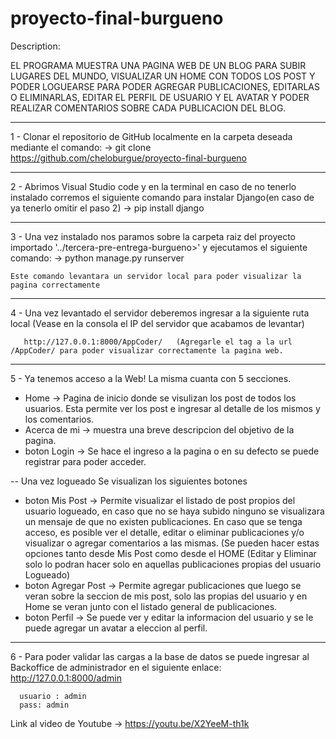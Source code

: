 # proyecto-final-burgueno

Description:

EL PROGRAMA MUESTRA UNA PAGINA WEB DE UN BLOG PARA SUBIR LUGARES DEL MUNDO, VISUALIZAR UN HOME CON TODOS LOS POST Y PODER LOGUEARSE PARA PODER AGREGAR PUBLICACIONES, EDITARLAS O ELIMINARLAS, EDITAR EL PERFIL DE USUARIO Y EL AVATAR Y PODER REALIZAR COMENTARIOS SOBRE CADA PUBLICACION DEL BLOG.

------------------------------------------------------------------------------------------------------------------------------------------------------

1 - Clonar el repositorio de GitHub localmente en la carpeta deseada mediante el comando:
      -> git clone https://github.com/cheloburgue/proyecto-final-burgueno
      
------------------------------------------------------------------------------------------------------------------------------------------------------
      
2 - Abrimos Visual Studio code y en la terminal en caso de no tenerlo instalado corremos el siguiente comando para instalar Django(en caso de ya tenerlo omitir el paso 2)
      -> pip install django
      
------------------------------------------------------------------------------------------------------------------------------------------------------

3 - Una vez instalado nos paramos sobre la carpeta raiz del proyecto importado '../tercera-pre-entrega-burgueno>' y ejecutamos el siguiente comando:
      -> python manage.py runserver
      
    Este comando levantara un servidor local para poder visualizar la pagina correctamente
------------------------------------------------------------------------------------------------------------------------------------------------------

4 - Una vez levantado el servidor deberemos ingresar a la siguiente ruta local (Vease en la consola el IP del servidor que acabamos de levantar) 
      
       http://127.0.0.1:8000/AppCoder/   (Agregarle el tag a la url  /AppCoder/ para poder visualizar correctamente la pagina web.

------------------------------------------------------------------------------------------------------------------------------------------------------

5 - Ya tenemos acceso a la Web! La misma cuanta con 5 secciones.

- Home -> Pagina de inicio donde se visulizan los post de todos los usuarios. Esta permite ver los post e ingresar al detalle de los mismos y los comentarios.
- Acerca de mi -> muestra una breve descripcion del objetivo de la pagina.
- boton Login -> Se hace el ingreso a la pagina o en su defecto se puede registrar para poder acceder.

-- Una vez logueado
Se visualizan los siguientes botones
- boton Mis Post -> Permite visualizar el listado de post propios del usuario logueado, en caso que no se haya subido ninguno se visualizara un mensaje de que no existen publicaciones. En caso que se tenga acceso, es posible ver el detalle, editar o eliminar publicaciones y/o visualizar o agregar comentarios a las mismas. (Se pueden hacer estas opciones tanto desde Mis Post como desde el HOME (Editar y Eliminar solo lo podran hacer solo en aquellas publicaciones propias del usuario Logueado)
- boton Agregar Post -> Permite agregar publicaciones que luego se veran sobre la seccion de mis post, solo las propias del usuario y en Home se veran junto con el listado general de publicaciones.
- boton Perfil -> Se puede ver y editar la informacion del usuario y se le puede agregar un avatar a eleccion al perfil.

--------------------------------------------------------------------------------------------------------------------------------------------------

6 - Para poder validar las cargas a la base de datos se puede ingresar al Backoffice de administrador en el siguiente enlace:
      http://127.0.0.1:8000/admin

      usuario : admin
      pass: admin

Link al video de Youtube -> https://youtu.be/X2YeeM-th1k
